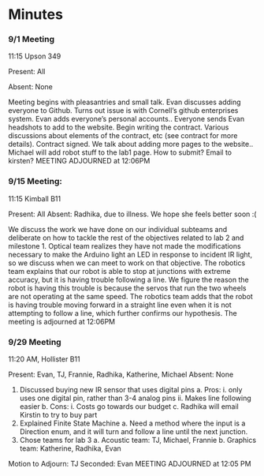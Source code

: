 # Minutes

### 9/1 Meeting

11:15 Upson 349

Present: All

Absent: None

Meeting begins with pleasantries and small talk.
Evan discusses adding everyone to Github.
Turns out issue is with Cornell’s github enterprises system.
Evan adds everyone’s personal accounts..
Everyone sends Evan headshots to add to the website.
Begin writing the contract.
Various discussions about elements of the contract, etc (see contract for more details).
Contract signed.
We talk about adding more pages to the website..
Michael will add robot stuff to the lab1 page.
How to submit? Email to kirsten?
MEETING ADJOURNED at 12:06PM

### 9/15 Meeting:
11:15 Kimball B11

Present: All
Absent: Radhika, due to illness.  We hope she feels better soon :( 

We discuss the work we have done on our individual subteams and deliberate on how to tackle the rest of the objectives related to lab 2 and milestone 1. 
Optical team realizes they have not made the modifications necessary to make the Arduino light an LED in response to incident IR light, so we discuss when we can meet to work on that objective.
The robotics team explains that our robot is able to stop at junctions with extreme accuracy, but it is having trouble following a line.  We figure the reason the robot is having this trouble is because the servos that run the two wheels are not operating at the same speed.  The robotics team adds that the robot is having trouble moving forward in a straight line even when it is not attempting to follow a line, which further confirms our hypothesis. 
The meeting is adjourned at 12:06PM

### 9/29 Meeting
11:20 AM, Hollister B11

Present: Evan, TJ, Frannie, Radhika, Katherine, Michael
Absent: None

1. Discussed buying new IR sensor that uses digital pins
	a. Pros: 
		i. only uses one digital pin, rather than 3-4 analog pins
		ii. Makes line following easier
	b. Cons: 
		i. Costs go towards our budget
	c. Radhika will email Kirstin to try to buy part
2. Explained Finite State Machine
	a. Need a method where the input is a Direction enum, and it will turn and follow a line until the next junction.
3. Chose teams for lab 3
	a. Acoustic team: TJ, Michael, Frannie
	b. Graphics team: Katherine, Radhika, Evan

Motion to Adjourn: TJ
Seconded: Evan
MEETING ADJOURNED at 12:05 PM

